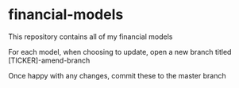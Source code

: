 # financial-models
This repository contains all of my financial models

For each model, when choosing to update, open a new branch titled [TICKER]-amend-branch

Once happy with any changes, commit these to the master branch
